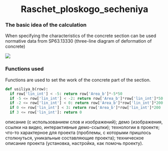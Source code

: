<html>
<h1 align="center">Raschet_ploskogo_secheniya</h1>
  
### The basic idea of the calculation

When specifying the characteristics of the concrete section can be used normative data from SP63.13330 (three-line diagram of deformation of concrete)

<body>
  <p><img src="https://user-images.githubusercontent.com/111303182/198578082-4643ec4f-ed54-4724-b33c-a27c46337cb5.png"></p>
</body>
  
### Functions used

Functions are used to set the work of the concrete part of the section.

```python
def usiliya_b(row):
  if row['lin_int'] < -5: return row['Area_b']*-5*50
  if -5 <= row['lin_int'] < -2: return row['Area_b']*row['lin_int']*50
  if -2 <= row['lin_int'] < 0: return row['Area_b']*row['lin_int']*200
  if 0 <= row['lin_int'] < 3: return row['Area_b']*row['lin_int']*200
  if 3 <= row['lin_int']: return 0
```
</html>
описание (с использованием слов и изображений);
демо (изображения, ссылки на видео, интерактивные демо-ссылки);
технологии в проекте;
что-то характерное для проекта (проблемы, с которыми пришлось столкнуться, уникальные составляющие проекта);
техническое описание проекта (установка, настройка, как помочь проекту).
